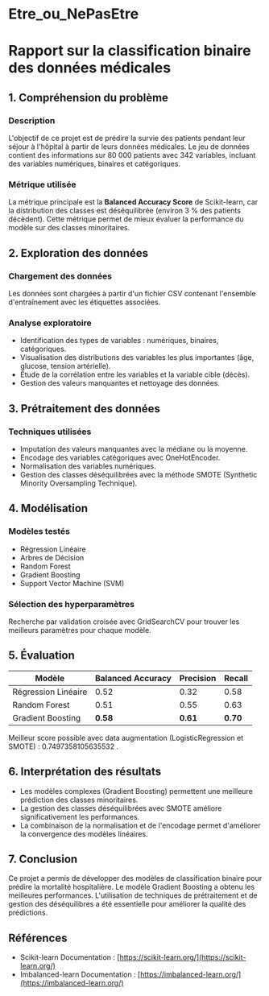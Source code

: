 # Etre_ou_NePasEtre
# Rapport sur la classification binaire des données médicales

## 1. Compréhension du problème

### Description

L'objectif de ce projet est de prédire la survie des patients pendant leur séjour à l'hôpital à partir de leurs données médicales. Le jeu de données contient des informations sur 80 000 patients avec 342 variables, incluant des variables numériques, binaires et catégoriques.

### Métrique utilisée

La métrique principale est la **Balanced Accuracy Score** de Scikit-learn, car la distribution des classes est déséquilibrée (environ 3 % des patients décèdent). Cette métrique permet de mieux évaluer la performance du modèle sur des classes minoritaires.

## 2. Exploration des données

### Chargement des données

Les données sont chargées à partir d'un fichier CSV contenant l'ensemble d'entraînement avec les étiquettes associées.

### Analyse exploratoire

- Identification des types de variables : numériques, binaires, catégoriques.
- Visualisation des distributions des variables les plus importantes (âge, glucose, tension artérielle).
- Étude de la corrélation entre les variables et la variable cible (décès).
- Gestion des valeurs manquantes et nettoyage des données.

## 3. Prétraitement des données

### Techniques utilisées

- Imputation des valeurs manquantes avec la médiane ou la moyenne.
- Encodage des variables catégoriques avec OneHotEncoder.
- Normalisation des variables numériques.
- Gestion des classes déséquilibrées avec la méthode SMOTE (Synthetic Minority Oversampling Technique).

## 4. Modélisation

### Modèles testés

- Régression Linéaire
- Arbres de Décision
- Random Forest
- Gradient Boosting
- Support Vector Machine (SVM)

### Sélection des hyperparamètres

Recherche par validation croisée avec GridSearchCV pour trouver les meilleurs paramètres pour chaque modèle.

## 5. Évaluation

| Modèle              | Balanced Accuracy | Precision | Recall   |
| ------------------- | ----------------- | --------- | -------- |
| Régression Linéaire | 0.52              | 0.32      | 0.58     |
| Random Forest       | 0.51              | 0.55      | 0.63     |
| Gradient Boosting   | **0.58**          | **0.61**  | **0.70** |

Meilleur score possible avec data augmentation (LogisticRegression et SMOTE) : 0.7497358105635532 .

## 6. Interprétation des résultats

- Les modèles complexes (Gradient Boosting) permettent une meilleure prédiction des classes minoritaires.
- La gestion des classes déséquilibrées avec SMOTE améliore significativement les performances.
- La combinaison de la normalisation et de l'encodage permet d'améliorer la convergence des modèles linéaires.

## 7. Conclusion

Ce projet a permis de développer des modèles de classification binaire pour prédire la mortalité hospitalière. Le modèle Gradient Boosting a obtenu les meilleures performances. L'utilisation de techniques de prétraitement et de gestion des déséquilibres a été essentielle pour améliorer la qualité des prédictions.

## Références

- Scikit-learn Documentation : [https://scikit-learn.org/](https://scikit-learn.org/)
- Imbalanced-learn Documentation : [https://imbalanced-learn.org/](https://imbalanced-learn.org/)


